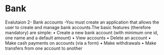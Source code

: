 # Bank
Evalutaion 2- Bank accounts -You must create an application that allows the user to create and manage bank accounts.The basic features (therefore mandatory) are simple: • Create a new bank account (with minimum one id, one name and a default amount) • View accounts • Delete an account • Make cash payments on accounts (via a form) • Make withdrawals • Make transfers from one account to another
